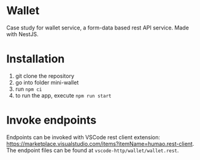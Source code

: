 # Wallet

Case study for wallet service, a form-data based rest API service. Made with NestJS.

# Installation

1. git clone the repository
2. go into folder mini-wallet
3. run `npm ci`
4. to run the app, execute `npm run start`

# Invoke endpoints

Endpoints can be invoked with VSCode rest client extension: https://marketplace.visualstudio.com/items?itemName=humao.rest-client. The endpoint files can be found at `vscode-http/wallet/wallet.rest`.